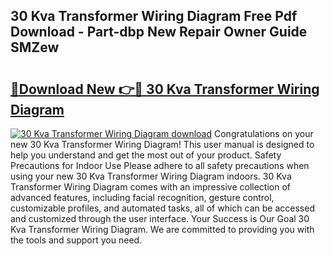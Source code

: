 ## 30 Kva Transformer Wiring Diagram Free Pdf Download - Part-dbp New Repair Owner Guide SMZew

# <h2><a href="http://dft7jvd.blite.top/?on=30+Kva+Transformer+Wiring+Diagram">🔗Download New 👉🔴 30 Kva Transformer Wiring Diagram</a></h2>

[![30 Kva Transformer Wiring Diagram download](https://i.imgur.com/lujVjoI.png)](http://dft7jvd.blite.top/?on=30+Kva+Transformer+Wiring+Diagram)
Congratulations on your new 30 Kva Transformer Wiring Diagram! This user manual is designed to help you understand and get the most out of your product. Safety Precautions for Indoor Use Please adhere to all safety precautions when using your new 30 Kva Transformer Wiring Diagram indoors. 30 Kva Transformer Wiring Diagram comes with an impressive collection of advanced features, including facial recognition, gesture control, customizable profiles, and automated tasks, all of which can be accessed and customized through the user interface. Your Success is Our Goal 30 Kva Transformer Wiring Diagram. We are committed to providing you with the tools and support you need.
